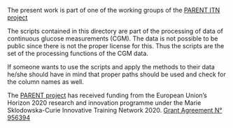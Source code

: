 <p>The present work is part of one of the working groups of the <a href='https://parenth2020.com/'>PARENT ITN project</a> </p>

<p>The scripts contained in this directory are part of the processing of data of continuous glucose measurements (CGM).
The data is not possible to be public since there is not the proper license for this.
Thus the scripts are the set of the processing functions of the CGM data.

If someone wants to use the scripts and apply the methods to their data he/she should have in mind that proper paths should be used and check for the column names as well. </p>

<p>The <a href='https://parenth2020.com/'>PARENT project</a> has received funding from the European Union’s Horizon 2020 research and innovation programme under the Marie Sklodowska-Curie Innovative Training Network 2020. <a href='https://cordis.europa.eu/project/id/956394'>Grant Agreement N° 956394</a></p>